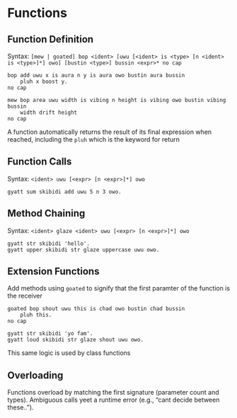 # Functions

## Function Definition

Syntax: `[mew | goated] bop <ident> [uwu [<ident> is <type> [n <ident> is <type>]*] owo] [bustin <type>] bussin <expr>* no cap`

```skullbrain
bop add uwu x is aura n y is aura owo bustin aura bussin
    pluh x boost y.
no cap

mew bop area uwu width is vibing n height is vibing owo bustin vibing bussin
    width drift height
no cap

```

A function automatically returns the result of its final expression when reached, including the `pluh` which is the keyword for return

## Function Calls

Syntax: `<ident> uwu [<expr> [n <expr>]*] owo`

```skullbrain
gyatt sum skibidi add uwu 5 n 3 owo.
```

## Method Chaining

Syntax: `<ident> glaze <ident> uwu [<expr> [n <expr>]*] owo`

```skullbrain
gyatt str skibidi 'hello'.
gyatt upper skibidi str glaze uppercase uwu owo.
```

## Extension Functions

Add methods using `goated` to signify that the first paramter of the function is the receiver

```skullbrain
goated bop shout uwu this is chad owo bustin chad bussin
    pluh this.  
no cap

gyatt str skibidi 'yo fam'.
gyatt loud skibidi str glaze shout uwu owo.
```

This same logic is used by class functions

## Overloading

Functions overload by matching the first signature (parameter count and types). Ambiguous calls yeet a runtime error (e.g., “cant decide between these..”).
